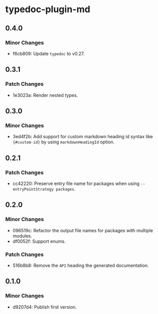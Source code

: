 # typedoc-plugin-md

## 0.4.0

### Minor Changes

- f6cb809: Update `typedoc` to v0.27.

## 0.3.1

### Patch Changes

- 1e3023a: Render nested types.

## 0.3.0

### Minor Changes

- 3ed4f2b: Add support for custom markdown heading id syntax like `{#custom-id}` by using `markdownHeadingId` option.

## 0.2.1

### Patch Changes

- cc42220: Preserve entry file name for packages when using `--entryPointStrategy packages`.

## 0.2.0

### Minor Changes

- 096519c: Refactor the output file names for packages with multiple modules.
- df0052f: Support enums.

### Patch Changes

- 516b8b8: Remove the `API` heading the generated documentation.

## 0.1.0

### Minor Changes

- d9207d4: Publish first version.
